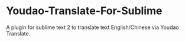 Youdao-Translate-For-Sublime
============================

A  plugin for sublime text 2 to translate text  English/Chinese via Youdao Translate.